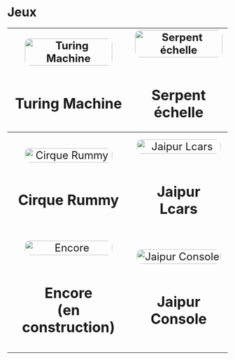 # Jeux

| [![Turing Machine](https://klbsjpolp.github.io/turing-machine/game-image.svg)](https://klbsjpolp.github.io/turing-machine)<br><h1>Turing Machine | [![Serpent échelle](https://klbsjpolp.github.io/Serpent-chelle/game-image.svg)](https://klbsjpolp.github.io/Serpent-chelle/)<br><h1>Serpent échelle |
|:------------------------------------------------------------------------------------------------------------------------------------------------:|:---------------------------------------------------------------------------------------------------------------------------------------------------:|
|     [![Cirque Rummy](https://klbsjpolp.github.io/cirque-rummy/game-image.svg)](https://klbsjpolp.github.io/cirque-rummy)<br><h1>Cirque Rummy     |      [![Jaipur Lcars](https://klbsjpolp.github.io/jaipur/lcars/game-image.svg)](https://klbsjpolp.github.io/jaipur/lcars)<br><h1>Jaipur Lcars       |
|     [![Encore](https://klbsjpolp.github.io/encore2/game-image.svg)](https://klbsjpolp.github.io/encore2)<br><h1>Encore<br>(en construction)      |  [![Jaipur Console](https://klbsjpolp.github.io/jaipur/console/game-image.svg)](https://klbsjpolp.github.io/jaipur/console)<br><h1>Jaipur Console   |

<style>
table {
  width: 100%;
}
td {
  padding: 16px;
}
a {
  display: block;
  text-align: center;
  text-decoration: none;
  font-size: 1.5em;
}
img {
  width: 100%;
  max-width: 200px;
  height: auto;
  border-radius: 12px;
  margin-bottom: 2px;
}
@media (max-width: 600px) {
  td {
    padding: 8px;
  }
  img {
    max-width: 100px;
  }
  a {
    font-size: 1.1em;
  }
}
</style>

